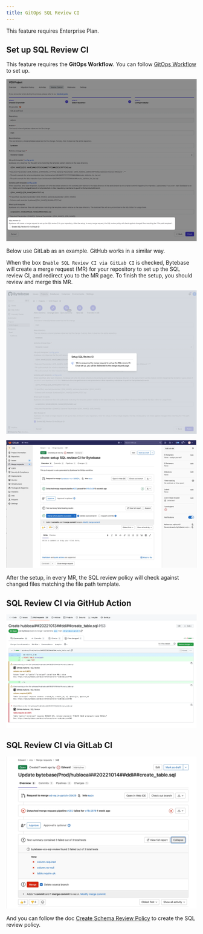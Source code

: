 ```yaml
---
title: GitOps SQL Review CI
---
```


<hint-block type="warning">

This feature requires Enterprise Plan.

</hint-block>

## Set up SQL Review CI

This feature requires the **GitOps Workflow**. You can follow [GitOps Workflow](/docs/vcs-integration/overview) to set up.

![vcs-sql-review](/static/docs/vcs-integration/enable-version-control-workflow/vcs-sql-review.webp)

Below use GitLab as an example. GitHub works in a similar way.

When the box `Enable SQL Review CI via GitLab CI` is checked, Bytebase will create a merge request (MR) for your repository to set up the SQL review CI, and redirect you to the MR page. To finish the setup, you should review and merge this MR.

![vcs-sql-review-prepare](/static/docs/vcs-integration/enable-version-control-workflow/vcs-sql-review-prepare.webp)

![vcs-sql-review-pr](/static/docs/vcs-integration/enable-version-control-workflow/vcs-sql-review-pr.webp)

After the setup, in every MR, the SQL review policy will check against changed files matching the file path template.

## SQL Review CI via GitHub Action

![vcs-sql-review-github](/static/docs/vcs-integration/enable-version-control-workflow/vcs-sql-review-github.webp)

## SQL Review CI via GitLab CI

![vcs-sql-review-gitlab](/static/docs/vcs-integration/enable-version-control-workflow/vcs-sql-review-gitlab.webp)

And you can follow the doc [Create Schema Review Policy](/docs/sql-review/review-rules/create-schema-review-policy) to create the SQL review policy.

